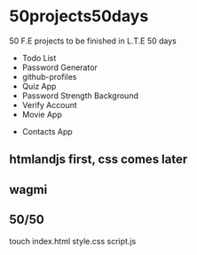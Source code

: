 # 50projects50days

50 F.E projects to be finished in L.T.E 50 days

- Todo List
- Password Generator
- github-profiles
- Quiz App
- Password Strength Background
- Verify Account
- Movie App

* Contacts App

## htmlandjs first, css comes later

## wagmi

## 50/50

touch index.html style.css script.js
